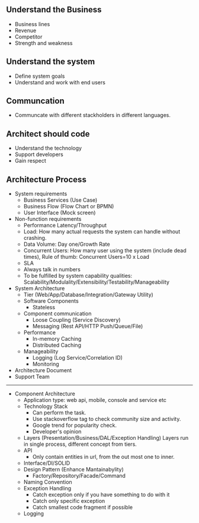 ## Understand the Business
- Business lines
- Revenue
- Competitor
- Strength and weakness
  
## Understand the system
- Define system goals
- Understand and work with end users

## Communcation
- Communcate with different stackholders in different languages.

## Architect should code
- Understand the technology
- Support developers
- Gain respect

## Architecture Process
- System requirements
  - Business Services (Use Case)
  - Business Flow (Flow Chart or BPMN)
  - User Interface (Mock screen)
- Non-function requirements
  - Performance Latency/Throughput
  - Load: How many actual requests the system can handle without crashing.
  - Data Volume: Day one/Growth Rate
  - Concurrent Users: How many user using the system (include dead times), Rule of thumb: Concurrent Users=10 x Load
  - SLA
  - Always talk in numbers 
  - To be fulfilled by system capability qualities:
    Scalability/Modulality/Extensibility/Testability/Manageability
- System Architecture
  - Tier (Web/App/Database/Integration/Gateway Utility)
  - Software Components
    - Stateless
  - Component communication
    * Loose Coupling (Service Discovery)
    * Messaging (Rest API/HTTP Push/Queue/File)
  - Performance
    * In-memory Caching
    * Distributed Caching
  - Manageability
    * Logging (Log Service/Correlation ID)
    * Monitoring
- Architecture Document
- Support Team

---
- Component Architecture
  - Application type: web api, mobile, console and service etc
  - Technology Stack
    - Can perform the task.
    - Use stackoverflow tag to check community size and activity.
    - Google trend for popularity check.
    - Developer's opinion
  - Layers (Presentation/Business/DAL/Exception Handling)
    Layers run in single process, different concept from tiers.
  - API
    - Only contain entities in url, from the out most one to inner.
  - Interface/DI/SOLID
  - Design Pattern (Enhance Mantainabylity)
    * Factory/Repository/Facade/Command
  - Naming Convention
  - Exception Handling
    * Catch exception only if you have something to do with it
    * Catch only specific exception
    * Catch smallest code fragment if possible
  - Logging
